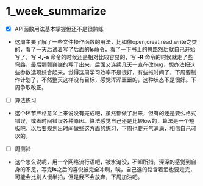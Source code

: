 # 1_week_summarize #
-  [x] API函数用法基本掌握但还不是很熟练
* 这周主要了解了一些文件操作函数的用法，比如像open,creat,read,write之类的，看了一天后试着写了后面的**ls**命令，看了一下书上的思路然后就自己开始写了，写 **-l,-a** 命令的时候还是相对比较容易的，写 **-R** 命令的时候就走了些弯路，最后颤颤巍巍的写了出来，后面又连续几天一直在改bug，想办法把这些参数选项综合起来。觉得这周学习效率不是很好，有些拖时间了，下周要制作计划了，不然整天这样没有目标，感觉浑浑噩噩的，这种状态不是很好。下周争取改正。
- [ ]  算法练习
* 这个环节严格意义上来说没有完成吧，虽然都做了出来，但有的还是要么格式错误，或者时间错误各种原因。算法感觉自己还是比较low的，算法是一个短板吧，以后要规划出时间做些这方面的练习，下周也要元气满满，相信自己可以的。
- [ ] 周测验
* 这个怎么说呢，用一个网络流行语吧，被水淹没，不知所措。深深的感觉到自身的不足，写完**ls**之后的喜悦被完全冲刷，唉，自己选的路含着泪也要走完，可能会比别人慢半拍，但是我不会放弃，下周加油吧。


